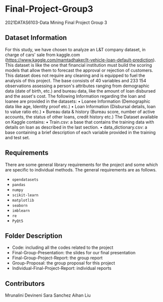 # Final-Project-Group3
2021DATAS6103-Data Mining Final Project Group 3

## Dataset Information
For this study, we have chosen to analyze an L&T company dataset, in charge of cars' sale from kaggle.com (https://www.kaggle.com/mamtadhaker/lt-vehicle-loan-default-prediction). This dataset is like the one that financial institution must build the scoring models that allow them to forecast the approval or rejection of customers. This dataset does not require any cleaning and is equipped to fuel the analysis of this project. The base consists of 40 variables and 233 154 observations assessing a person's attributes ranging from demographic data (date of birth, etc.) and bureau data, like the amount of loan disbursed and the asset's cost.
The following Information regarding the loan and loanee are provided in the datasets:
•	Loanee Information (Demographic data like age, Identity proof etc.)
•	Loan Information (Disbursal details, loan to value ratio etc.)
•	Bureau data & history (Bureau score, number of active accounts, the status of other loans, credit history etc.)
The Dataset available on Kaggle contains: 
•	Train.csv: a base that contains the training data with details on loan as described in the last section. 
•	data_dictionary.csv: a base containing a brief description of each variable provided in the training and test set. 

## Requirements
There are some general library requirements for the project and some which are specific to individual methods. The general requirements are as follows.
* `opendatasets`
* `pandas`
* `numpy`
* `scikit-learn`
* `matplotlib`
* `seaborn`
* `imblearn`
* `re`
* `PyQt5`

## Folder Description
* Code: including all the codes related to the project
* Final-Group-Presentation: the slides for our final presentation
* Final-Group-Project-Report: the group report
* Group-Proposal: the group proposal for this project
* Individual-Final-Project-Report: individual reports

## Contributors
Mrunalini Devineni
Sara Sanchez
Aihan Liu

